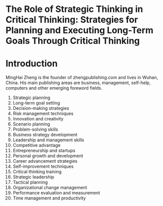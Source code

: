 # The Role of Strategic Thinking in Critical Thinking: Strategies for Planning and Executing Long-Term Goals Through Critical Thinking

# Introduction



MingHai Zheng is the founder of zhengpublishing.com and lives in Wuhan, China. His main publishing areas are business, management, self-help, computers and other emerging foreword fields.




1. Strategic planning
2. Long-term goal setting
3. Decision-making strategies
4. Risk management techniques
5. Innovation and creativity
6. Scenario planning
7. Problem-solving skills
8. Business strategy development
9. Leadership and management skills
10. Competitive advantage
11. Entrepreneurship and startups
12. Personal growth and development
13. Career advancement strategies
14. Self-improvement techniques
15. Critical thinking training
16. Strategic leadership
17. Tactical planning
18. Organizational change management
19. Performance evaluation and measurement
20. Time management and productivity

